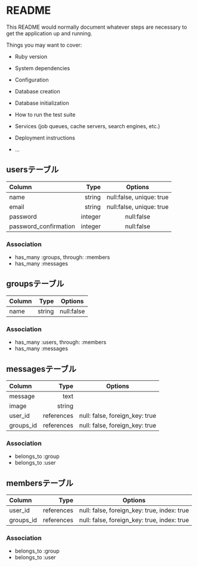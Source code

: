 # README

This README would normally document whatever steps are necessary to get the
application up and running.

Things you may want to cover:

* Ruby version

* System dependencies

* Configuration

* Database creation

* Database initialization

* How to run the test suite

* Services (job queues, cache servers, search engines, etc.)

* Deployment instructions

* ...


## usersテーブル
| Column | Type | Options |
|:-----------|------------:|:------------:|
|name|string|null:false, unique: true|
|email|string|null:false, unique: true|
|password|integer|null:false|
|password_confirmation|integer|null:false|

### Association
- has_many :groups, through: :members
- has_many :messages

## groupsテーブル
| Column | Type | Options |
|:-----------|------------:|:------------:|
|name|string|null:false|

### Association
- has_many :users, through: :members
- has_many :messages

## messagesテーブル
| Column | Type | Options |
|:-----------|------------:|:------------:|
|message|text| |
|image|string| |
|user_id|references|null: false, foreign_key: true|
|groups_id|references|null: false, foreign_key: true|

### Association
- belongs_to :group
- belongs_to :user


## membersテーブル
| Column | Type | Options |
|:-----------|------------:|:------------:|
|user_id|references|null: false, foreign_key: true, index: true|
|groups_id|references|null: false, foreign_key: true, index: true|

### Association
- belongs_to :group
- belongs_to :user
